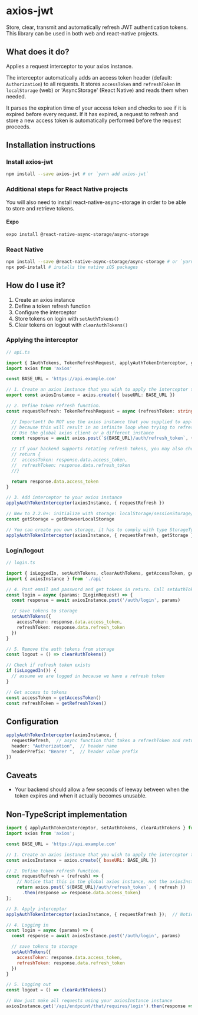 # axios-jwt

Store, clear, transmit and automatically refresh JWT authentication tokens. This library can be used in both web and react-native projects.

## What does it do?

Applies a request interceptor to your axios instance.

The interceptor automatically adds an access token header (default: `Authorization`) to all requests.
It stores `accessToken` and `refreshToken` in `localStorage` (web) or 'AsyncStorage' (React Native) and reads them when needed.

It parses the expiration time of your access token and checks to see if it is expired before every request. If it has expired, a request to
refresh and store a new access token is automatically performed before the request proceeds.

## Installation instructions

### Install axios-jwt

```bash
npm install --save axios-jwt # or `yarn add axios-jwt`
```

### Additional steps for React Native projects

You will also need to install react-native-async-storage in order to be able to store and retrieve tokens.

#### Expo

```bash
expo install @react-native-async-storage/async-storage
```

### React Native

```bash
npm install --save @react-native-async-storage/async-storage # or `yarn add @react-native-async-storage/async-storage`
npx pod-install # installs the native iOS packages
```

## How do I use it?

1. Create an axios instance
2. Define a token refresh function
3. Configure the interceptor
4. Store tokens on login with `setAuthTokens()`
5. Clear tokens on logout with `clearAuthTokens()`

### Applying the interceptor

```typescript
// api.ts

import { IAuthTokens, TokenRefreshRequest, applyAuthTokenInterceptor, getBrowserLocalStorage } from 'axios-jwt'
import axios from 'axios'

const BASE_URL = 'https://api.example.com'

// 1. Create an axios instance that you wish to apply the interceptor to
export const axiosInstance = axios.create({ baseURL: BASE_URL })

// 2. Define token refresh function.
const requestRefresh: TokenRefreshRequest = async (refreshToken: string): Promise<IAuthTokens | string> => {

  // Important! Do NOT use the axios instance that you supplied to applyAuthTokenInterceptor (in our case 'axiosInstance')
  // because this will result in an infinite loop when trying to refresh the token.
  // Use the global axios client or a different instance
  const response = await axios.post(`${BASE_URL}/auth/refresh_token`, { token: refreshToken })

  // If your backend supports rotating refresh tokens, you may also choose to return an object containing both tokens:
  // return {
  //  accessToken: response.data.access_token,
  //  refreshToken: response.data.refresh_token
  //}

  return response.data.access_token
}

// 3. Add interceptor to your axios instance
applyAuthTokenInterceptor(axiosInstance, { requestRefresh })

// New to 2.2.0+: initialize with storage: localStorage/sessionStorage/nativeStorage. Helpers: getBrowserLocalStorage, getBrowserSessionStorage
const getStorage = getBrowserLocalStorage

// You can create you own storage, it has to comply with type StorageType
applyAuthTokenInterceptor(axiosInstance, { requestRefresh, getStorage })
```

### Login/logout

```typescript
// login.ts

import { isLoggedIn, setAuthTokens, clearAuthTokens, getAccessToken, getRefreshToken } from 'axios-jwt'
import { axiosInstance } from './api'

// 4. Post email and password and get tokens in return. Call setAuthTokens with the result.
const login = async (params: ILoginRequest) => {
  const response = await axiosInstance.post('/auth/login', params)

  // save tokens to storage
  setAuthTokens({
    accessToken: response.data.access_token,
    refreshToken: response.data.refresh_token
  })
}

// 5. Remove the auth tokens from storage
const logout = () => clearAuthTokens()

// Check if refresh token exists
if (isLoggedIn()) {
  // assume we are logged in because we have a refresh token
}

// Get access to tokens
const accessToken = getAccessToken()
const refreshToken = getRefreshToken()
```

## Configuration

```typescript
applyAuthTokenInterceptor(axiosInstance, {
  requestRefresh,  // async function that takes a refreshToken and returns a promise the resolves in a fresh accessToken
  header: "Authorization",  // header name
  headerPrefix: "Bearer ",  // header value prefix
})
```

## Caveats

- Your backend should allow a few seconds of leeway between when the token expires and when it actually becomes unusable.

## Non-TypeScript implementation

```javascript
import { applyAuthTokenInterceptor, setAuthTokens, clearAuthTokens } from 'axios-jwt';
import axios from 'axios';

const BASE_URL = 'https://api.example.com'

// 1. Create an axios instance that you wish to apply the interceptor to
const axiosInstance = axios.create({ baseURL: BASE_URL })

// 2. Define token refresh function.
const requestRefresh = (refresh) => {
    // Notice that this is the global axios instance, not the axiosInstance!  <-- important
    return axios.post(`${BASE_URL}/auth/refresh_token`, { refresh })
      .then(response => response.data.access_token)
};

// 3. Apply interceptor
applyAuthTokenInterceptor(axiosInstance, { requestRefresh });  // Notice that this uses the axiosInstance instance.  <-- important

// 4. Logging in
const login = async (params) => {
  const response = await axiosInstance.post('/auth/login', params)

  // save tokens to storage
  setAuthTokens({
    accessToken: response.data.access_token,
    refreshToken: response.data.refresh_token
  })
}

// 5. Logging out
const logout = () => clearAuthTokens()

// Now just make all requests using your axiosInstance instance
axiosInstance.get('/api/endpoint/that/requires/login').then(response => { })

```
